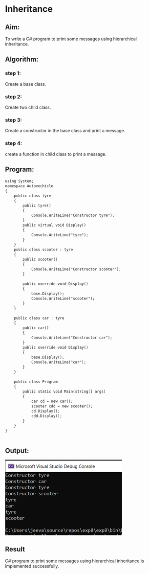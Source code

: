 # Inheritance

## Aim:
To write a C# program to print some messages using hierarchical inheritance.

## Algorithm:
### step 1:
Create a base class.

### step 2:
Create two child class.

### step 3:
Create a constructor in the base class and print a message.

### step 4:
create a function in child class to print a message.

## Program:
```
using System;
namespace Autovechicle
{
    public class tyre
    {
        public tyre()
        {
            Console.WriteLine("Constructor tyre");
        }
        public virtual void Display()
        {
            Console.WriteLine("tyre");
        }
    }
    public class scooter : tyre
    {
        public scooter()
        {
            Console.WriteLine("Constructor scooter");
        }
        
        public override void Display()
        {
            base.Display();
            Console.WriteLine("scooter");
        }
    }

    public class car : tyre
    {
        public car()
        {
            Console.WriteLine("Constructor car");
        }
        public override void Display()
        {
            base.Display();
            Console.WriteLine("car");
        }
    }

    public class Program
    {
        public static void Main(string[] args)
        {
            car cd = new car();
            scooter cdd = new scooter();
            cd.Display();
            cdd.Display();
        }
    }
}


```


## Output:
![output](jee.png)


## Result
C# program to print some messages using hierarchical inheritance is implemented successfully.
